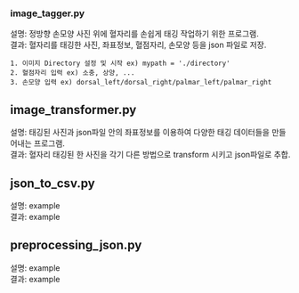 ### image_tagger.py
설명: 정방향 손모양 사진 위에 혈자리를 손쉽게 태깅 작업하기 위한 프로그램.\
결과: 혈자리를 태깅한 사진, 좌표정보, 혈점자리, 손모양 등을 json 파일로 저장.
    
    1. 이미지 Directory 설정 및 시작 ex) mypath = './directory'
    2. 혈점자리 입력 ex) 소충, 상양, ...
    3. 손모양 입력 ex) dorsal_left/dorsal_right/palmar_left/palmar_right

## image_transformer.py
설명: 태깅된 사진과 json파일 안의 좌표정보를 이용하여 다양한 태깅 데이터들을 만들어내는 프로그램.\
결과: 혈자리 태깅된 한 사진을 각기 다른 방법으로 transform 시키고 json파일로 추합. 

## json_to_csv.py
설명: example\
결과: example

## preprocessing_json.py
설명: example\
결과: example

